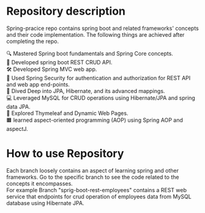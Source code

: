 # Repository description 
Spring-pracice repo contains spring boot and related frameworks' concepts and their code implementation. The following things are achieved after completing the repo.  

🔍 Mastered Spring boot fundamentals and Spring Core concepts.  
🚀 Developed spring boot REST CRUD API.  
🛠️ Developed Spring MVC web app.  
📗 Used Spring Security for authentication and authorization for REST API and web app end-points.  
💾 Dived Deep into JPA, Hibernate, and its advanced mappings.  
💻 Leveraged MySQL for CRUD operations using Hibernate/JPA and spring data JPA.  
🌿 Explored Thymeleaf and Dynamic Web Pages.  
🟧 learned aspect-oriented programming (AOP) using Spring AOP and aspectJ.  

# How to use Repository
Each branch loosely contains an aspect of learning spring and other frameworks. Go to the specific branch to see the code related to the concepts it encompasses.  
For example Branch "sprig-boot-rest-employees" contains a REST web service that endpoints for crud operation of employees data from MySQL database using Hibernate JPA. 
